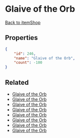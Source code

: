 # Glaive of the Orb

<no description available>

[Back to itemShop](../item-shops.md)

## Properties

```json
{
    "id": 246,
    "name": "Glaive of the Orb",
    "count": -100
}
```

## Related

- [Glaive of the Orb](../items/6559-glaive-of-the-orb.md)
- [Glaive of the Orb](../items/6560-glaive-of-the-orb.md)
- [Glaive of the Orb](../items/6561-glaive-of-the-orb.md)
- [Glaive of the Orb](../items/6562-glaive-of-the-orb.md)
- [Glaive of the Orb](../items/6563-glaive-of-the-orb.md)
- [Glaive of the Orb](../items/6564-glaive-of-the-orb.md)
- [Glaive of the Orb](../items/8498-glaive-of-the-orb.md)
- [Glaive of the Orb](../items/8499-glaive-of-the-orb.md)

